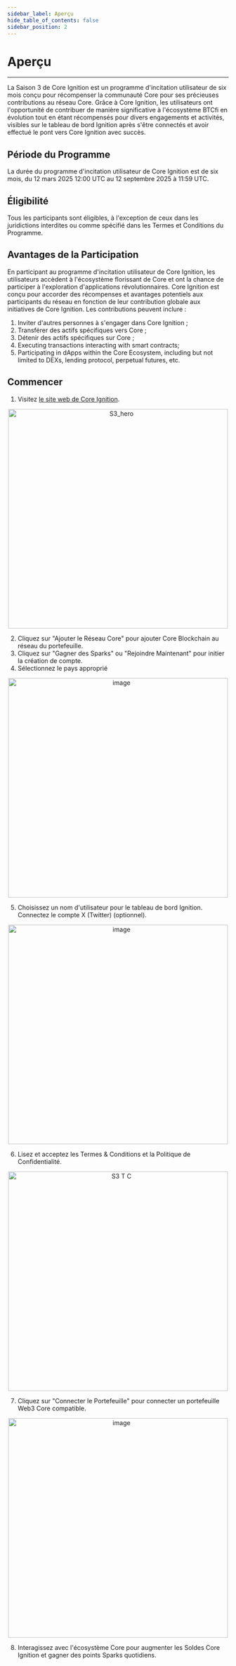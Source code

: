 ```yaml
---
sidebar_label: Aperçu
hide_table_of_contents: false
sidebar_position: 2
---
```


# Aperçu

---

La Saison 3 de Core Ignition est un programme d'incitation utilisateur de six mois conçu pour récompenser la communauté Core pour ses précieuses contributions au réseau Core. Grâce à Core Ignition, les utilisateurs ont l'opportunité de contribuer de manière significative à l'écosystème BTCfi en évolution tout en étant récompensés pour divers engagements et activités, visibles sur le tableau de bord Ignition après s'être connectés et avoir effectué le pont vers Core Ignition avec succès.

## Période du Programme

La durée du programme d'incitation utilisateur de Core Ignition est de six mois, du 12 mars 2025 12:00 UTC au 12 septembre 2025 à 11:59 UTC.

## Éligibilité

Tous les participants sont éligibles, à l'exception de ceux dans les juridictions interdites ou comme spécifié dans les Termes et Conditions du Programme.

## Avantages de la Participation

En participant au programme d'incitation utilisateur de Core Ignition, les utilisateurs accèdent à l'écosystème florissant de Core et ont la chance de participer à l'exploration d'applications révolutionnaires. Core Ignition est conçu pour accorder des récompenses et avantages potentiels aux participants du réseau en fonction de leur contribution globale aux initiatives de Core Ignition. Les contributions peuvent inclure :

1. Inviter d'autres personnes à s'engager dans Core Ignition ;
2. Transférer des actifs spécifiques vers Core ;
3. Détenir des actifs spécifiques sur Core ;
4. Executing transactions interacting with smart contracts;
5. Participating in dApps within the Core Ecosystem, including but not limited to DEXs, lending protocol, perpetual futures, etc.

## Commencer

1. Visitez [le site web de Core Ignition](https://ignition.coredao.org).

<p align="center">
  <img width="500" alt="S3_hero" src="https://github.com/user-attachments/assets/4e038aae-a522-4004-97af-da536b6ecdfe"/>
</p>

2. Cliquez sur "Ajouter le Réseau Core" pour ajouter Core Blockchain au réseau du portefeuille.
3. Cliquez sur "Gagner des Sparks" ou "Rejoindre Maintenant" pour initier la création de compte.
4. Sélectionnez le pays approprié

<p align="center">
  <img width="500" alt="image" src="https://github.com/user-attachments/assets/0734a1d8-463c-4ed7-8ab5-00e20f958ba2"/>
</p>

5. Choisissez un nom d'utilisateur pour le tableau de bord Ignition. Connectez le compte X (Twitter) (optionnel).

<p align="center">
  <img width="500" alt="image" src="https://github.com/user-attachments/assets/c591724a-aba2-4499-972f-3e83eb083b04"/>
</p>

6. Lisez et acceptez les Termes & Conditions et la Politique de Confidentialité.

<p align="center">
  <img width="500" alt="S3 T C" src="https://github.com/user-attachments/assets/1b460bb5-2992-409c-a4d4-45ec5a1dd7f5"/>
</p>

7. Cliquez sur "Connecter le Portefeuille" pour connecter un portefeuille Web3 Core compatible.

<p align="center">
  <img width="500" alt="image" src="https://github.com/user-attachments/assets/c04bf2de-1945-4cb6-95c4-f15a6b50b197"/>
</p>

8. Interagissez avec l'écosystème Core pour augmenter les Soldes Core Ignition et gagner des points Sparks quotidiens.
